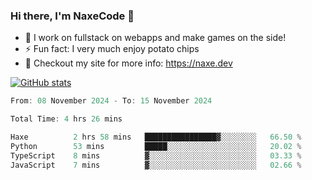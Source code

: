 ### Hi there, I'm NaxeCode 👋
- 🔭 I work on fullstack on webapps and make games on the side!
- ⚡ Fun fact: I very much enjoy potato chips
- 🔋 Checkout my site for more info: https://naxe.dev

[![GitHub stats](https://github-readme-stats.vercel.app/api?username=naxecode&theme=onedark)](https://naxe.dev)

<!--START_SECTION:waka-->

```csharp
From: 08 November 2024 - To: 15 November 2024

Total Time: 4 hrs 26 mins

Haxe          2 hrs 58 mins   ████████████████▓░░░░░░░░   66.50 %
Python        53 mins         █████░░░░░░░░░░░░░░░░░░░░   20.02 %
TypeScript    8 mins          ▓░░░░░░░░░░░░░░░░░░░░░░░░   03.33 %
JavaScript    7 mins          ▓░░░░░░░░░░░░░░░░░░░░░░░░   02.66 %
```

<!--END_SECTION:waka-->



<!--
**NaxeCode/NaxeCode** is a ✨ _special_ ✨ repository because its `README.md` (this file) appears on your GitHub profile.

Here are some ideas to get you started:

- 🔭 I’m currently working on Web apps for indie games!
- 🌱 I’m currently mastering C#
- 👯 I’m looking to collaborate on ...
- 🤔 I’m looking for help with ...
- 💬 Ask me about ...
- 📫 How to reach me: ...
- 😄 Pronouns: ...
- ⚡ Fun fact: I love chips
-->
